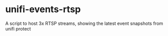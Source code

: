 # unifi-events-rtsp
A script to host 3x RTSP streams, showing the latest event snapshots from unifi protect
